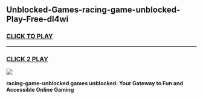 
## Unblocked-Games-racing-game-unblocked-Play-Free-dl4wi
<h3>
<a href="https://premium76.site?title=racing-game-unblocked&ref=20A">CLICK TO PLAY</a></h3>
<hr>

<h3>
<a href="https://premium76.site?title=racing-game-unblocked&ref=20A">CLICK 2 PLAY</a>
  
</h3>

<a href="https://premium76.site?title=racing-game-unblocked&ref=20A"><img src="https://clearcache.store/games.png"></a>


**racing-game-unblocked games unblocked: Your Gateway to Fun and Accessible Online Gaming**
